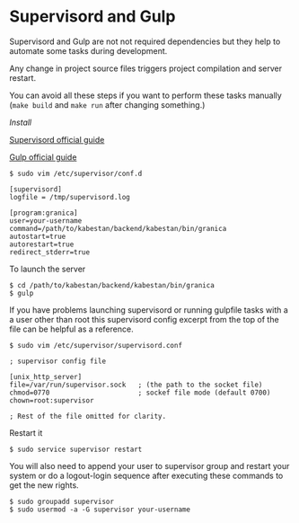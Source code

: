 # Supervisord and Gulp

Supervisord and Gulp are not not required dependencies but they help to automate some tasks during development.

Any change in project source files triggers project compilation and server restart.

You can avoid all these steps if you want to perform these tasks manually (`make build` and `make run` after changing something.)

*Install*

[Supervisord official guide](http://supervisord.org/installing.html)

[Gulp official guide](https://gulpjs.com/docs/en/getting-started/quick-start)

```shell
$ sudo vim /etc/supervisor/conf.d
```

```shell
[supervisord]
logfile = /tmp/supervisord.log

[program:granica]
user=your-username
command=/path/to/kabestan/backend/kabestan/bin/granica
autostart=true
autorestart=true
redirect_stderr=true
```

To launch the server

```shell
$ cd /path/to/kabestan/backend/kabestan/bin/granica
$ gulp
```


If you have problems launching supervisord or running gulpfile tasks with a
a user other than root this supervisord config excerpt from the top of the file can be helpful as a reference.

```shell
$ sudo vim /etc/supervisor/supervisord.conf
```

```shell
; supervisor config file

[unix_http_server]
file=/var/run/supervisor.sock   ; (the path to the socket file)
chmod=0770                      ; sockef file mode (default 0700)
chown=root:supervisor

; Rest of the file omitted for clarity.
```

Restart it
```shell
$ sudo service supervisor restart
```

You will also need to append your user to supervisor group and restart your system or do a logout-login sequence after executing these commands to get the new rights.

```shell
$ sudo groupadd supervisor
$ sudo usermod -a -G supervisor your-username
```
